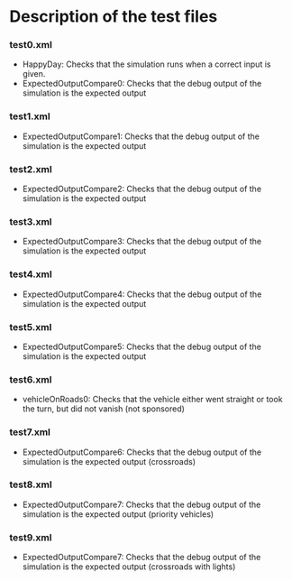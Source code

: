 # Description of the test files

### test0.xml
- HappyDay: Checks that the simulation runs when a correct input is given.
- ExpectedOutputCompare0: Checks that the debug output of the simulation is the expected output

### test1.xml
- ExpectedOutputCompare1: Checks that the debug output of the simulation is the expected output

### test2.xml
- ExpectedOutputCompare2: Checks that the debug output of the simulation is the expected output

### test3.xml
- ExpectedOutputCompare3: Checks that the debug output of the simulation is the expected output

### test4.xml
- ExpectedOutputCompare4: Checks that the debug output of the simulation is the expected output

### test5.xml
- ExpectedOutputCompare5: Checks that the debug output of the simulation is the expected output

### test6.xml
- vehicleOnRoads0: Checks that the vehicle either went straight or took the turn, but did not vanish (not sponsored)

### test7.xml
- ExpectedOutputCompare6: Checks that the  debug output of the simulation is the expected output (crossroads)

### test8.xml
- ExpectedOutputCompare7: Checks that the debug output of the simulation is the expected output (priority vehicles)

### test9.xml
- ExpectedOutputCompare7: Checks that the debug output of the simulation is the expected output (crossroads with lights)


